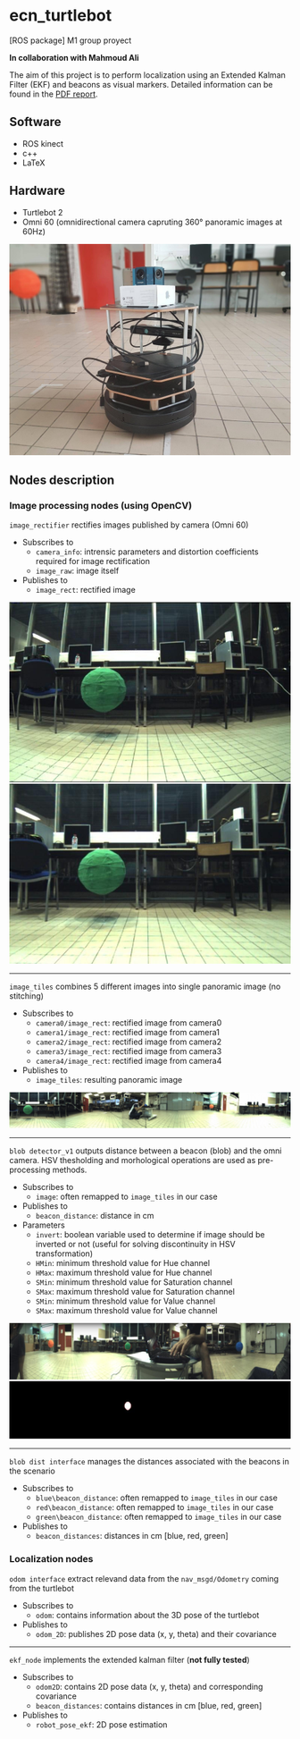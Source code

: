 # ecn_turtlebot
[ROS package] M1 group proyect

**In collaboration with Mahmoud Ali**

The aim of this project is to perform localization using an Extended Kalman Filter (EKF) and beacons as visual markers.
Detailed information can be found in the [PDF report](Presentation_ALI_Serrano.pdf).

## Software
* ROS kinect
* c++
* LaTeX

## Hardware
* Turtlebot 2
* Omni 60 (omnidirectional camera capruting 360° panoramic images at 60Hz)

![turtlebot](/Images/turtlebot.jpg)

## Nodes description

### Image processing nodes (using OpenCV)

`image_rectifier` rectifies images published by camera (Omni 60)
* Subscribes to
  * `camera_info`: intrensic parameters and distortion coefficients required for image rectification
  * `image_raw`: image itself
* Publishes to
  * `image_rect`: rectified image
  
![raw_image](/Images/non_rectified.jpg "Raw color image") ![rectified](/Images/rectified.jpg "Rectified color image")
___
  
`image_tiles` combines 5 different images into single panoramic image (no stitching)
* Subscribes to
  * `camera0/image_rect`: rectified image from camera0
  * `camera1/image_rect`: rectified image from camera1
  * `camera2/image_rect`: rectified image from camera2
  * `camera3/image_rect`: rectified image from camera3
  * `camera4/image_rect`: rectified image from camera4
* Publishes to
  * `image_tiles`: resulting panoramic image
  
![tiles](/Images/tiles.jpg)
___
  
`blob detector_v1` outputs distance between a beacon (blob) and the omni camera. HSV thesholding and morhological operations are used as pre-processing methods.
* Subscribes to
  * `image`: often remapped to `image_tiles` in our case
* Publishes to
  * `beacon_distance`: distance in cm
* Parameters
  * `invert`: boolean variable used to determine if image should be inverted or not (useful for solving discontinuity in HSV transformation)
  * `HMin`: minimum threshold value for Hue channel
  * `HMax`: maximum threshold value for Hue channel
  * `SMin`: minimum threshold value for Saturation channel
  * `SMax`: maximum threshold value for Saturation channel
  * `SMin`: minimum threshold value for Value channel
  * `SMax`: maximum threshold value for Value channel
  
![green_blob](/Images/blob_1.jpg "Green beacon detected") ![green_mask](/Images/blob_2.jpg "Green mask")
___

`blob dist interface` manages the distances associated with the beacons in the scenario
* Subscribes to
  * `blue\beacon_distance`: often remapped to `image_tiles` in our case
  * `red\beacon_distance`: often remapped to `image_tiles` in our case
  * `green\beacon_distance`: often remapped to `image_tiles` in our case
* Publishes to
  * `beacon_distances`: distances in cm [blue, red, green]

### Localization nodes

`odom interface` extract relevand data from the `nav_msgd/Odometry` coming from the turtlebot
* Subscribes to
  * `odom`: contains information about the 3D pose of the turtlebot
* Publishes to
  * `odom_2D`: publishes 2D pose data (x, y, theta) and their covariance
  
___
  
`ekf_node` implements the extended kalman filter (**not fully tested**)
* Subscribes to
  * `odom2D`: contains 2D pose data (x, y, theta) and corresponding covariance
  * `beacon_distances`: contains distances in cm [blue, red, green]
* Publishes to
  * `robot_pose_ekf`: 2D pose estimation
  
  
 


